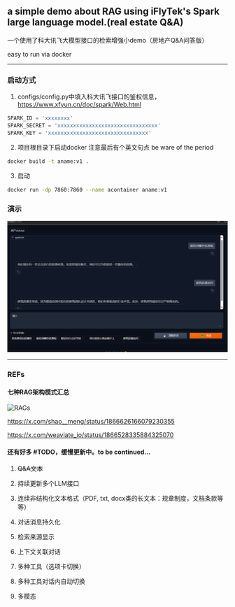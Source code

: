 ## a simple demo about RAG using iFlyTek's Spark large language model.(real estate Q&A)

一个使用了科大讯飞大模型接口的检索增强小demo（房地产Q&A问答版）

easy to run via docker

----
### 启动方式
1. configs/config.py中填入科大讯飞接口的鉴权信息，https://www.xfyun.cn/doc/spark/Web.html
```py
SPARK_ID = 'xxxxxxxx'
SPARK_SECRET = 'xxxxxxxxxxxxxxxxxxxxxxxxxxxxxxxx'
SPARK_KEY = 'xxxxxxxxxxxxxxxxxxxxxxxxxxxxxxxx'
```

2. 项目根目录下启动docker 注意最后有个英文句点 be ware of the period
```bash
docker build -t aname:v1 .
```

3. 启动
```bash
docker run -dp 7860:7860 --name acontainer aname:v1
```

### 演示
![演示截图](./overview.png "房地产QA问答版演示")

----
### REFs

#### 七种RAG架构模式汇总

![RAGs](https://pbs.twimg.com/media/Gec9oOYW0AAB-ct?format=jpg&name=small "七种RAG架构模式汇总图")

https://x.com/shao__meng/status/1866626166079230355

https://x.com/weaviate_io/status/1866528335884325070

#### 还有好多 #TODO，缓慢更新中。to be continued...

1. ~~Q&A文本~~

2. 持续更新多个LLM接口

3. 连续非结构化文本格式（PDF, txt, docx类的长文本：规章制度，文档条款等等）

4. 对话消息持久化

5. 检索来源显示

6. 上下文关联对话

7. 多种工具（选项卡切换）
   
8. 多种工具对话内自动切换

9. 多模态